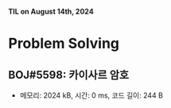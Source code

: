 **TIL on August 14th, 2024**

# Problem Solving
## BOJ#5598: 카이사르 암호
* 메모리: 2024 kB, 시간: 0 ms, 코드 길이: 244 B
